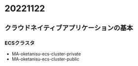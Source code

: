 # 20221122
## クラウドネイティブアプリケーションの基本

### ECSクラスタ
- MA-oketanisu-ecs-cluster-private
- MA-oketanisu-ecs-cluster-public
